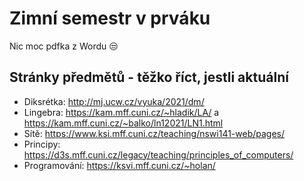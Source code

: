 # Zimní semestr v prváku

Nic moc pdfka z Wordu :unamused:

## Stránky předmětů - těžko říct, jestli aktuální

* Diksrétka: http://mj.ucw.cz/vyuka/2021/dm/
* Lingebra: https://kam.mff.cuni.cz/~hladik/LA/ a https://kam.mff.cuni.cz/~balko/ln12021/LN1.html
* Sítě: https://www.ksi.mff.cuni.cz/teaching/nswi141-web/pages/
* Principy: https://d3s.mff.cuni.cz/legacy/teaching/principles_of_computers/
* Programování: https://ksvi.mff.cuni.cz/~holan/
